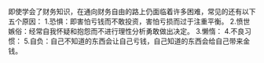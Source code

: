 即使学会了财务知识，在通向财务自由的路上仍面临着许多困难，常见的还有以下五个原因：
1.恐惧：即害怕亏钱而不敢投资，害怕亏损而过于注重平衡。
2.愤世嫉俗：经常自我怀疑和抱怨而不进行理性分析勇敢做出决定。
3.懒惰：
4.不良习惯：
5.自负：自己不知道的东西会让自己亏钱，自己知道的东西会给自己带来金钱。